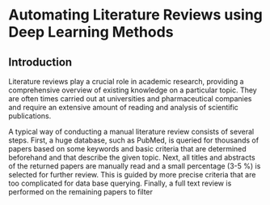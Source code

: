 # Automating Literature Reviews using Deep Learning Methods

## Introduction
Literature reviews play a crucial role in academic research, providing a comprehensive overview of existing
knowledge on a particular topic. They are often times carried out at universities and pharmaceutical companies
and require an extensive amount of reading and analysis of scientific publications.

A typical way of conducting a manual literature review consists of several steps.
First, a huge database, such as PubMed, is queried for thousands of papers based on some keywords and basic criteria
that are determined beforehand and that describe the given topic.
Next, all titles and abstracts of the returned papers are manually read and a small percentage (3-5 %) is selected
for further review. This is guided by more precise criteria that are too complicated for data base querying.
Finally, a full text review is performed on the remaining papers to filter
